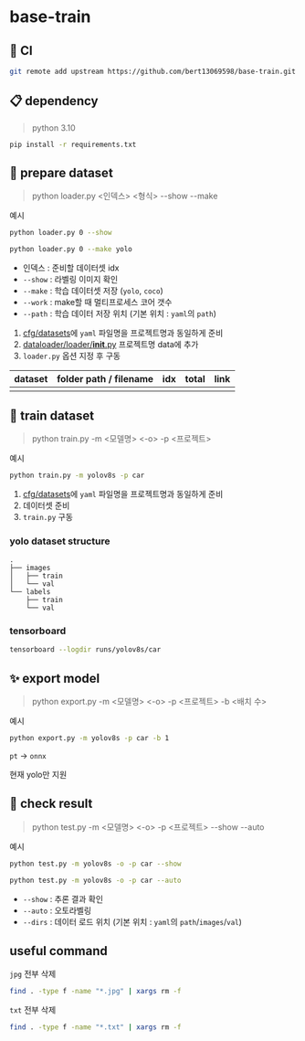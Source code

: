 # base-train

## 🔄 CI

```bash
git remote add upstream https://github.com/bert13069598/base-train.git
```

## 📋 dependency

> python 3.10

```bash
pip install -r requirements.txt
```

## 📂 prepare dataset

> python loader.py <인덱스> <형식> --show --make

예시

```bash
python loader.py 0 --show
```

```bash
python loader.py 0 --make yolo
```

- 인덱스 : 준비할 데이터셋 idx
- `--show` : 라벨링 이미지 확인
- `--make` : 학습 데이터셋 저장 (`yolo`, `coco`)
- `--work` : make할 때 멀티프로세스 코어 갯수
- `--path` : 학습 데이터 저장 위치 (기본 위치 : `yaml`의 `path`)

1. [cfg/datasets](cfg/datasets)에 `yaml` 파일명을 프로젝트명과 동일하게 준비
2. [dataloader/loader/__init__.py](dataloader/loader/__init__.py) 프로젝트명 data에 추가
3. `loader.py` 옵션 지정 후 구동

| dataset | folder path / filename | idx | total | link |
|---------|------------------------|:---:|-------|------|
|         |                        |     |       |      |

## 🚀 train dataset

> python train.py -m <모델명> <-o> -p <프로젝트>

예시

```bash
python train.py -m yolov8s -p car
```

1. [cfg/datasets](cfg/datasets)에 `yaml` 파일명을 프로젝트명과 동일하게 준비
2. 데이터셋 준비
3. `train.py` 구동

### yolo dataset structure

```
.
├── images
│   ├── train
│   └── val
└── labels
    ├── train
    └── val
```

### tensorboard

```bash
tensorboard --logdir runs/yolov8s/car
```

## ✨ export model

> python export.py -m <모델명> <-o> -p <프로젝트> -b <배치 수>

예시

```bash
python export.py -m yolov8s -p car -b 1
```

`pt` -> `onnx`

현재 yolo만 지원

## 🎯 check result

> python test.py -m <모델명> <-o> -p <프로젝트> --show --auto

예시

```bash
python test.py -m yolov8s -o -p car --show
```

```bash
python test.py -m yolov8s -o -p car --auto
```

- `--show` : 추론 결과 확인
- `--auto` : 오토라벨링
- `--dirs` : 데이터 로드 위치 (기본 위치 : `yaml`의 `path`/`images`/`val`)

## useful command

`jpg` 전부 삭제

```bash
find . -type f -name "*.jpg" | xargs rm -f
```

`txt` 전부 삭제

```bash
find . -type f -name "*.txt" | xargs rm -f
```
